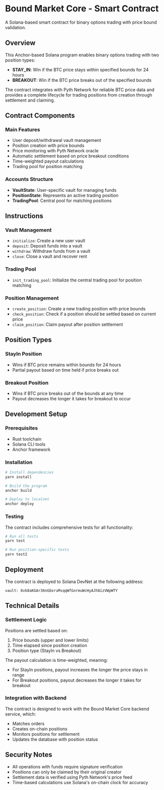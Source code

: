 # Bound Market Core - Smart Contract

A Solana-based smart contract for binary options trading with price bound validation.

## Overview

This Anchor-based Solana program enables binary options trading with two position types:
- **STAY_IN**: Win if the BTC price stays within specified bounds for 24 hours
- **BREAKOUT**: Win if the BTC price breaks out of the specified bounds

The contract integrates with Pyth Network for reliable BTC price data and provides a complete lifecycle for trading positions from creation through settlement and claiming.

## Contract Components

### Main Features

- User deposit/withdrawal vault management
- Position creation with price bounds
- Price monitoring with Pyth Network oracle
- Automatic settlement based on price breakout conditions
- Time-weighted payout calculations
- Trading pool for position matching

### Accounts Structure

- **VaultState**: User-specific vault for managing funds
- **PositionState**: Represents an active trading position
- **TradingPool**: Central pool for matching positions

## Instructions

### Vault Management
- `initialize`: Create a new user vault
- `deposit`: Deposit funds into a vault
- `withdraw`: Withdraw funds from a vault
- `close`: Close a vault and recover rent

### Trading Pool
- `init_trading_pool`: Initialize the central trading pool for position matching

### Position Management
- `create_position`: Create a new trading position with price bounds
- `check_position`: Check if a position should be settled based on current price
- `claim_position`: Claim payout after position settlement

## Position Types

### StayIn Position
- Wins if BTC price remains within bounds for 24 hours
- Partial payout based on time held if price breaks out

### Breakout Position
- Wins if BTC price breaks out of the bounds at any time
- Payout decreases the longer it takes for breakout to occur

## Development Setup

### Prerequisites

- Rust toolchain
- Solana CLI tools
- Anchor framework

### Installation

```bash
# Install dependencies
yarn install

# Build the program
anchor build

# Deploy to localnet
anchor deploy
```

### Testing

The contract includes comprehensive tests for all functionality:

```bash
# Run all tests
yarn test

# Run position-specific tests
yarn test2
```

## Deployment

The contract is deployed to Solana DevNet at the following address:
```
vault: 8vk8aKGAr36nGEeruMsqqWfGnrmuWcHyAJh8izVWpWTY
```

## Technical Details

### Settlement Logic

Positions are settled based on:
1. Price bounds (upper and lower limits)
2. Time elapsed since position creation
3. Position type (StayIn vs Breakout)

The payout calculation is time-weighted, meaning:
- For StayIn positions, payout increases the longer the price stays in range
- For Breakout positions, payout decreases the longer it takes for breakout

### Integration with Backend

The contract is designed to work with the Bound Market Core backend service, which:
- Matches orders
- Creates on-chain positions
- Monitors positions for settlement
- Updates the database with position status

## Security Notes

- All operations with funds require signature verification
- Positions can only be claimed by their original creator
- Settlement data is verified using Pyth Network's price feed
- Time-based calculations use Solana's on-chain clock for accuracy 
